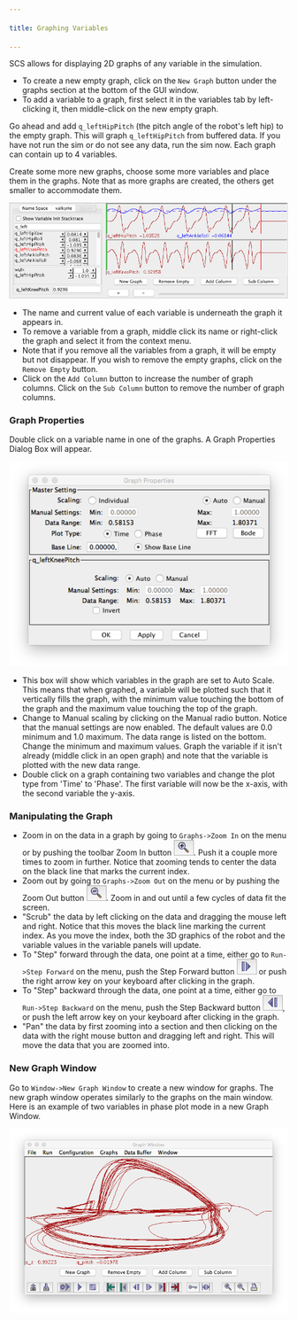 ```yaml
---

title: Graphing Variables

---
```

SCS allows for displaying 2D graphs of any variable in the simulation.

* To create a new empty graph, click on the `New Graph` button under the graphs section at the bottom of the GUI window.
* To add a variable to a graph, first select it in the variables tab by left-clicking it, then middle-click on the new empty graph.  

Go ahead and add `q_leftHipPitch` (the pitch angle of the robot's left hip) to the empty graph.  This will graph `q_leftHipPitch` from buffered data. If you have not run the sim or do not see any data, run the sim now.  Each graph can contain up to 4 variables.

Create some more new graphs, choose some more variables and place them in the graphs. Note that as more graphs are created, the others get smaller to accommodate them.

![VarGraph](/resources/images/scs-tutorials/scsVariablesGraph.png)

* The name and current value of each variable is underneath the graph it appears in. 
* To remove a variable from a graph, middle click its name or right-click the graph and select it from the context menu. 
* Note that if you remove all the variables from a graph, it will be empty but not disappear. If you wish to remove the empty graphs, click on the `Remove Empty` button.
* Click on the `Add Column` button to increase the number of graph columns. Click on the `Sub Column` button to remove the number of graph columns.

### Graph Properties

Double click on a variable name in one of the graphs. A Graph Properties Dialog Box will appear. 

![VarGraphProps](/resources/images/scs-tutorials/scsVariableGraphProperties.png)

* This box will show which variables in the graph are set to Auto Scale. This means that when graphed, a variable will be plotted such that it vertically fills the graph, with the minimum value touching the bottom of the graph and the maximum value touching the top of the graph. 
* Change to Manual scaling by clicking on the Manual radio button. Notice that the manual settings are now enabled. The default values are 0.0 minimum and 1.0 maximum. 
 The data range is listed on the bottom. Change the minimum and maximum values. Graph the variable if it isn't already (middle click in an open graph) and note that the variable is plotted with the new data range.
* Double click on a graph containing two variables and change the plot type from 'Time' to 'Phase'. The first variable will now be the x-axis, with the second variable the y-axis. 

### Manipulating the Graph

* Zoom in on the data in a graph by going to `Graphs->Zoom In` on the menu or by pushing the toolbar Zoom In button ![ZoomIn](/resources/images/scs-tutorials/scsZoomInButton.png). Push it a couple more times to zoom in further. Notice that zooming tends to center the data on the black line that marks the current index.
* Zoom out by going to `Graphs->Zoom Out` on the menu or by pushing the Zoom Out button ![ZoomOut](/resources/images/scs-tutorials/scsZoomOutButton.png). Zoom in and out until a few cycles of data fit the screen.
* "Scrub" the data by left clicking on the data and dragging the mouse left and right. Notice that this moves the black line marking the current index. As you move the index, both the 3D graphics of the robot and the variable values in the variable panels will update.
* To "Step" forward through the data, one point at a time, either go to `Run->Step Forward` on the menu, push the Step Forward button ![StepForward](/resources/images/scs-tutorials/scsStepForwardButton.png) or push the right arrow key on your keyboard after clicking in the graph. 
* To "Step" backward through the data, one point at a time, either go to `Run->Step Backward` on the menu, push the Step Backward button ![StepBackward](/resources/images/scs-tutorials/scsStepBackwardButton.png), or push the left arrow key on your keyboard after clicking in the graph.
* "Pan" the data by first zooming into a section and then clicking on the data with the right mouse button and dragging left and right. This will move the data that you are zoomed into.

### New Graph Window

Go to `Window->New Graph Window` to create a new window for graphs. The new graph window operates similarly to the graphs on the main window.  Here is an example of two variables in phase plot mode in a new Graph Window.

![GraphWindow](/resources/images/scs-tutorials/scsGraphWindow.png)

